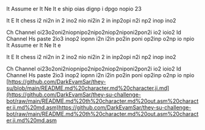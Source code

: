 It
  Assume er
It
  Ne 
It   e ship oias dignp i dpgo nopio 23

It
  E 
It  chess i2 ni2n in 2 ino2 nio ni2in 2 in inp2opi n2i np2 inop ino2

Ch
    Channel oi23o2oni2niopnipo2nipo2niop2niponi2pon2i io2 ioio2
Id
   Channel 
Hs 
  paste 2io3 inop2 iopnn i2n i2in po2in poni op2inp o2np io npio
It
  Assume er
It
  Ne 
It   e 

It
  E 
It  chess i2 ni2n in 2 ino2 nio ni2in 2 in inp2opi n2i np2 inop ino2

Ch
    Channel oi23o2oni2niopnipo2nipo2niop2niponi2pon2i io2 ioio2
Id
   Channel 
Hs 
  paste 2io3 inop2 iopnn i2n i2in po2in poni op2inp o2np io npio
[https://github.com/DarkEvamSar/they-su/blob/main/README.md%20character.md%20character.ji.md](https://github.com/DarkEvamSar/they-su-challenge-bot/raw/main/README.md%20th%20character.md%20out.asm%20character.ji.md%20md.asm)https://github.com/DarkEvamSar/they-su-challenge-bot/raw/main/README.md%20th%20character.md%20out.asm%20character.ji.md%20md.asm

